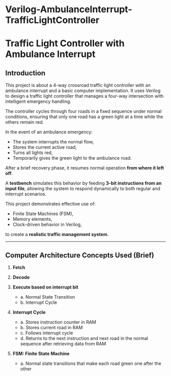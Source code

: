 # Verilog-AmbulanceInterrupt-TrafficLightController

# Traffic Light Controller with Ambulance Interrupt

## Introduction

This project is about a 4-way crossroad traffic light controller with an ambulance interrupt and a basic computer implementation. It uses Verilog to design a traffic light controller that manages a four-way intersection with intelligent emergency handling.

The controller cycles through four roads in a fixed sequence under normal conditions, ensuring that only one road has a green light at a time while the others remain red.

In the event of an ambulance emergency:
- The system interrupts the normal flow,
- Stores the current active road,
- Turns all lights red,
- Temporarily gives the green light to the ambulance road.

After a brief recovery phase, it resumes normal operation **from where it left off**.

A **testbench** simulates this behavior by feeding **3-bit instructions from an input file**, allowing the system to respond dynamically to both regular and interrupt scenarios.

This project demonstrates effective use of:
- Finite State Machines (FSM),
- Memory elements,
- Clock-driven behavior in Verilog,

to create a **realistic traffic management system**.

---

## Computer Architecture Concepts Used (Brief)

1. **Fetch**  
2. **Decode**  
3. **Execute based on interrupt bit**  
   - a. Normal State Transition  
   - b. Interrupt Cycle  

4. **Interrupt Cycle**  
   - a. Stores instruction counter in RAM  
   - b. Stores current road in RAM  
   - c. Follows interrupt cycle  
   - d. Returns to the next instruction and next road in the normal sequence after retrieving data from RAM  

5. **FSM: Finite State Machine**  
   - a. Normal state transitions that make each road green one after the other  
